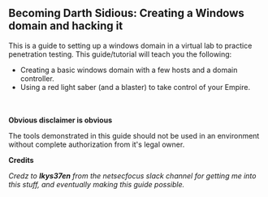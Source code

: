 ## Becoming Darth Sidious: Creating a Windows domain and hacking it

This is a guide to setting up a windows domain in a virtual lab to practice penetration testing. This guide/tutorial will teach you the following:

- Creating a basic windows domain with a few hosts and a domain controller.
- Using a red light saber (and a blaster) to take control of your Empire.

<br><br>
**Obvious disclaimer is obvious**

The tools demonstrated in this guide should not be used in an environment without complete authorization from it's legal owner.

**Credits**

_Credz to **lkys37en** from the netsecfocus slack channel for getting me into this stuff, and eventually making this guide possible._
